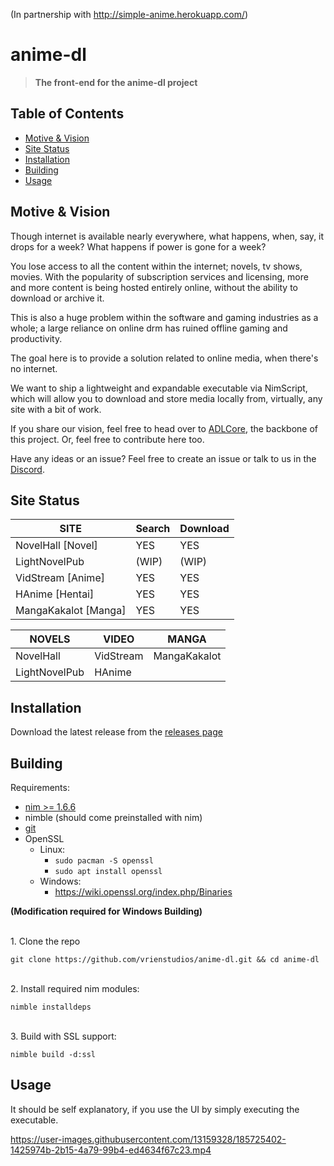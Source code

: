 (In partnership with http://simple-anime.herokuapp.com/)

# anime-dl
> <strong>The front-end for the anime-dl project</strong>
## Table of Contents
- [Motive & Vision](#motive--vision)
- [Site Status](#site-status)
- [Installation](#installation)
- [Building](#building)
- [Usage](#usage)

## Motive & Vision
Though internet is available nearly everywhere, what happens, when, say, it drops for a week? 
What happens if power is gone for a week?

You lose access to all the content within the internet; novels, tv shows, movies.
With the popularity of subscription services and licensing, more and more content is being hosted entirely online, without the ability to download or archive it.

This is also a huge problem within the software and gaming industries as a whole;
a large reliance on online drm has ruined offline gaming and productivity.

The goal here is to provide a solution related to online media, when there's no internet.

We want to ship a lightweight and expandable executable via NimScript, 
which will allow you to download and store media locally from, virtually, any site with a bit of work.

If you share our vision, feel free to head over to [ADLCore](https://github.com/vrienstudios/ADLCore), the backbone of this project. Or, feel free to contribute here too.

Have any ideas or an issue? Feel free to create an issue or talk to us in the [Discord](https://discord.gg/WYTxbt2).
## Site Status

| SITE                 | Search | Download |
|----------------------|--------|----------|
| NovelHall [Novel]    | YES    | YES      |
| LightNovelPub        | (WIP)  | (WIP)    |
| VidStream [Anime]    | YES    | YES      |
| HAnime [Hentai]      | YES    | YES      |
| MangaKakalot [Manga] | YES    | YES      |

| NOVELS        | VIDEO     | MANGA         |
|---------------|-----------|---------------|
| NovelHall     | VidStream | MangaKakalot  |
| LightNovelPub | HAnime    |               |

## Installation
Download the latest release from the [releases page](https://github.com/vrienstudios/anime-dl/releases)

## Building
Requirements:
* [nim >= 1.6.6](https://nim-lang.org/install.html)
* nimble (should come preinstalled with nim)
* [git](https://git-scm.com/)
* OpenSSL
  * Linux: 
    * ``sudo pacman -S openssl``
    * ``sudo apt install openssl``
  * Windows:
    * https://wiki.openssl.org/index.php/Binaries

<strong>(Modification required for Windows Building)</strong>

<br>1. Clone the repo<br>
```
git clone https://github.com/vrienstudios/anime-dl.git && cd anime-dl
```
<br>2. Install required nim modules:<br>
```
nimble installdeps
```
<br>3. Build with SSL support:<br>
```
nimble build -d:ssl
```
## Usage
It should be self explanatory, if you use the UI by simply executing the executable.




https://user-images.githubusercontent.com/13159328/185725402-1425974b-2b15-4a79-99b4-ed4634f67c23.mp4

